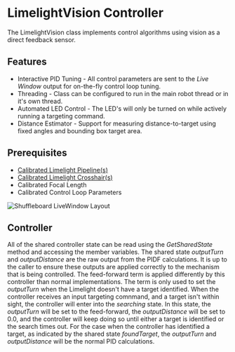 # LimelightVision Controller

The LimelightVision class implements control algorithms using vision as a direct feedback sensor.

## Features

* Interactive PID Tuning - All control parameters are sent to the *Live Window* output for on-the-fly control loop
                           tuning.
* Threading - Class can be configured to run in the main robot thread or in it's own thread.
* Automated LED Control - The LED's will only be turned on while actively running a targeting command.
* Distance Estimator - Support for measuring distance-to-target using fixed angles and bounding box target area.

## Prerequisites

* [Calibrated Limelight Pipeline(s)](https://docs.limelightvision.io/en/latest/vision_pipeline_tuning.html)<br>
* [Calibrated Limelight Crosshair(s)](https://docs.limelightvision.io/en/latest/crosshair_calibration.html)<br>
* Calibrated Focal Length
* Calibrated Control Loop Parameters

![Shuffleboard LiveWindow Layout](https://github.com/ejmccalla/Charleston-2020/images/On-the-Fly_Shuffleboard.jpg)

## Controller

All of the shared controller state can be read using the *GetSharedState* method and accessing the member variables.
The shared state *outputTurn* and *outputDistance* are the raw output from the PIDF calculations.  It is up to the
caller to ensure these outputs are applied correctly to the mechanism that is being controlled.  The feed-forward
term is applied differently by this controller than normal implementations.  The term is only used to set the
*outputTurn* when the Limelight doesn't have a target identified.  When the controller receives an input targeting
comnmand, and a target isn't within sight, the controller will enter into the *searching* state.  In this state,
the *outputTurn* will be set to the feed-forward, the *outputDistance* will be set to 0.0, and the controller will
keep doing so until either a target is identified or the search times out.  For the case when the controller has
identified a target, as indicated by the shared state *foundTarget*, the *outputTurn* and *outputDistance* will be the
normal PID calculations.